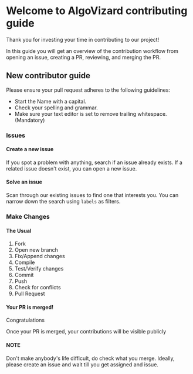 # Welcome to AlgoVizard contributing guide <!-- omit in toc -->

Thank you for investing your time in contributing to our project!

In this guide you will get an overview of the contribution workflow from opening an issue, creating a PR, reviewing, and merging the PR.


## New contributor guide

Please ensure your pull request adheres to the following guidelines:

- Start the Name with a capital.
- Check your spelling and grammar.
- Make sure your text editor is set to remove trailing whitespace.(Mandatory)

### Issues

#### Create a new issue

If you spot a problem with anything, search if an issue already exists. If a related issue doesn't exist, you can open a new issue.

#### Solve an issue

Scan through our existing issues to find one that interests you. You can narrow down the search using `labels` as filters.

### Make Changes

#### The Usual
1. Fork
1. Open new branch
1. Fix/Append changes
1. Compile
1. Test/Verify changes
1. Commit
1. Push
1. Check for conflicts
1. Pull Request

#### Your PR is merged!

Congratulations

Once your PR is merged, your contributions will be visible publicly

#### NOTE
Don't make anybody's life difficult, do check what you merge.
Ideally, please create an issue and wait till you get assigned and issue.
